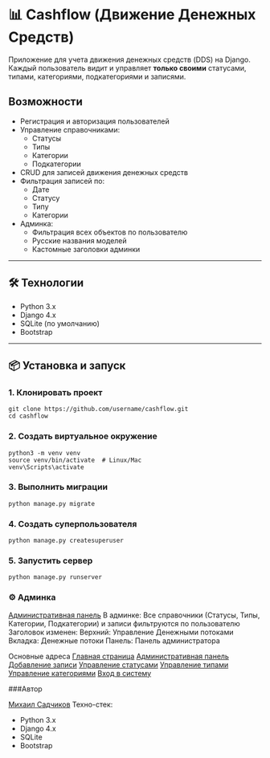 # 📊 Cashflow (Движение Денежных Средств)

Приложение для учета движения денежных средств (DDS) на Django.  
Каждый пользователь видит и управляет **только своими** статусами, типами, категориями, подкатегориями и записями.  

## Возможности
- Регистрация и авторизация пользователей
- Управление справочниками:
  - Статусы
  - Типы
  - Категории
  - Подкатегории
- CRUD для записей движения денежных средств
- Фильтрация записей по:
  - Дате
  - Статусу
  - Типу
  - Категории
- Админка:
  - Фильтрация всех объектов по пользователю
  - Русские названия моделей
  - Кастомные заголовки админки

---

## 🛠 Технологии
- Python 3.x
- Django 4.x
- SQLite (по умолчанию)
- Bootstrap

---

## 📦 Установка и запуск

### 1. Клонировать проект
```
git clone https://github.com/username/cashflow.git
cd cashflow
```

### 2. Создать виртуальное окружение
```
python3 -m venv venv
source venv/bin/activate  # Linux/Mac
venv\Scripts\activate 
```

### 3. Выполнить миграции
```
python manage.py migrate
```

### 4. Создать суперпользователя
```
python manage.py createsuperuser
```

### 5. Запустить сервер
```
python manage.py runserver
```

### ⚙️ Админка
[Административная панель](http://127.0.0.1:8000/admin/)
В админке:
Все справочники (Статусы, Типы, Категории, Подкатегории) и записи фильтруются по пользователю
Заголовок изменен:
Верхний: Управление Денежными потоками
Вкладка: Денежные потоки
Панель: Панель администратора

Основные адреса
[Главная страница](http://127.0.0.1:8000)
[Административная панель](http://127.0.0.1:8000/admin/)
[Добавление записи](http://127.0.0.1:8000/add/)
[Управление статусами](http://127.0.0.1:8000/statuses/)
[Управление типами](http://127.0.0.1:8000/types/)
[Управление категориями](http://127.0.0.1:8000/categories/)
[Вход в систему](http://127.0.0.1:8000/accounts/login/)

###Автор

[Михаил Садчиков](https://t.me/Sadchikov89)
Техно-стек:
- Python 3.x
- Django 4.x
- SQLite
- Bootstrap
